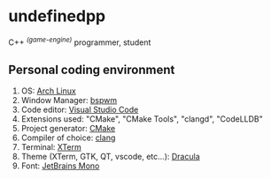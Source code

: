 # undefinedpp

C++ <sup>*(game-engine)*</sup> programmer, student

## Personal coding environment

1. OS: [Arch Linux](https://archlinux.org/)
2. Window Manager: [bspwm](https://github.com/baskerville/bspwm)
3. Code editor: [Visual Studio Code](https://code.visualstudio.com/)
4. Extensions used: "CMake", "CMake Tools", "clangd", "CodeLLDB"
5. Project generator: [CMake](https://cmake.org/)
6. Compiler of choice: [clang](https://clang.llvm.org/)
7. Terminal: [XTerm](https://wiki.archlinux.org/title/Xterm)
8. Theme (XTerm, GTK, QT, vscode, etc...): [Dracula](https://draculatheme.com/)
9. Font: [JetBrains Mono](https://www.jetbrains.com/lp/mono/)

